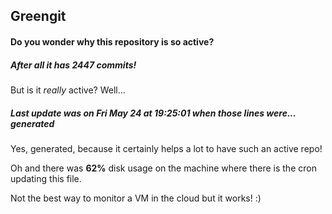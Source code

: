 ## Greengit

#### Do you wonder why this repository is so active?

##### After all it has 2447 commits!

But is it *really* active? Well...

##### Last update was on Fri May 24 at 19:25:01 when those lines were... generated

Yes, generated, because it certainly helps a lot to have such an active repo!

Oh and there was **62%** disk usage on the machine
where there is the cron updating this file.

Not the best way to monitor a VM in the cloud but it works! :)

